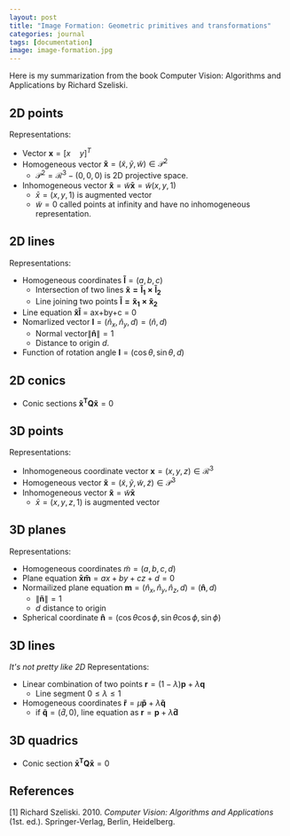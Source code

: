 ```yaml
---
layout: post
title: "Image Formation: Geometric primitives and transformations"
categories: journal
tags: [documentation]
image: image-formation.jpg
---
```

Here is my summarization from the book Computer Vision: Algorithms and Applications by Richard Szeliski.
## 2D points
Representations:
* Vector $\mathbf x=[x\quad y]^T$  
* Homogeneous vector  $\mathbf {\tilde x} = (\tilde x, \tilde y, \tilde w) \in \mathcal P^2$ 
  *  $\mathcal P^2 = \mathcal R^3 - (0,0,0)$ is 2D projective space.  
* Inhomogeneous vector $\mathbf {\tilde x} = \tilde w \mathbf{\bar x} = \tilde{w} (x, y, 1)$
  *  $\bar x = (x,y,1)$ is augmented vector 
  *  $\tilde w = 0$ called points at infinity and have no inhomogeneous representation.  

## 2D lines
Representations:
* Homogeneous coordinates $\mathbf {\tilde l} = (a,b,c)$
  * Intersection of two lines $\mathbf{\tilde x =\tilde l_1\times\tilde l_2}$
  * Line joining two points $\mathbf{\tilde l = \tilde x_1\times\tilde x_2}$
* Line equation $\mathbf {\tilde x\tilde l}$ = ax+by+c = 0
* Nomarlized vector $\mathbf l = (\hat n_x,\hat n_y,d)=(\hat n,d)$
  * Normal vector$\lVert\mathbf{\hat n}\rVert=1$
  * Distance to origin $d$.
* Function of rotation angle $\mathbf l=(\cos\theta,\sin\theta,d)$

## 2D conics
* Conic sections $\mathbf {\tilde x^TQ\tilde x}=0$  

## 3D points
Representations:
* Inhomogeneous coordinate vector $\mathbf x=(x,y,z)\in\mathcal R^3$  
* Homogeneous vector  $\mathbf {\tilde x} = (\tilde x, \tilde y, \tilde w, \tilde z) \in \mathcal P^3$ 
* Inhomogeneous vector $\mathbf {\tilde x} = \tilde w \mathbf{\bar x}$
  *  $\bar x = (x,y,z,1)$ is augmented vector     
## 3D planes
Representations:
* Homogeneous coordinates $\tilde m=(a,b,c,d)$
* Plane equation $\mathbf{\bar x \tilde m} = ax+by+cz+d = 0$
* Normailized plane equation $\mathbf m = (\hat n_x,\hat n_y,\hat n_z,d)=(\mathbf {\hat n},d)$
  * $\lVert\mathbf{\tilde n}\rVert=1$
  * $d$ distance to origin
 * Spherical coordinate $\mathbf{\hat n}=(\cos\theta\cos\phi,\sin\theta\cos\phi,\sin\phi)$  
## 3D lines
*It's not pretty like 2D*
Representations:
* Linear combination of two points $\mathbf r=(1-\lambda)\mathbf p +\lambda \mathbf q$
  * Line segment $0\leq\lambda\leq1$
* Homogeneous coordinates $\mathbf{\tilde r}=\mu\mathbf{\tilde p}+\lambda\mathbf{\tilde q}$
  * if $\mathbf{\tilde q}=(\hat d,0)$, line equation as $\mathbf r =\mathbf p+\lambda\mathbf{\hat d}$  
## 3D quadrics
* Conic section $\mathbf{\bar x^TQ\bar x}=0$


## References
[1] Richard Szeliski. 2010. <i>Computer Vision: Algorithms and Applications</i> (1st. ed.). Springer-Verlag, Berlin, Heidelberg.



<!--stackedit_data:
eyJoaXN0b3J5IjpbMTI0MjM5NDQxMyw3NTY5NjI1MTMsNTkzMj
IxMDIsLTYzNjY1OTgsOTU0Njg5OTE0LC02ODk5Nzc5OTIsMjY5
MDUyMDI4LDI3NTUwNzU2MywtNjI0MTIwOTY3LDQxNDU2MjQ0OS
wxMDM0NzcyMjgsLTIxMjkzMjgxMTEsMTcwNTE4OSwtMjA0MzYz
MTU0NywxMjI3MDQ0ODA5LDE1MTU3MDk0NDcsNjk3MzQ4MDAzLC
0xMzI3NzM0OTk5LC0xNjYwOTI3OTM3LC0xOTgxMjc4MDEwXX0=

-->